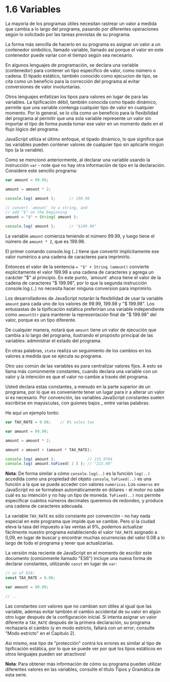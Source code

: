 # 1.6 Variables

La mayoría de los programas útiles necesitan rastrear un valor a medida que cambia a lo largo del programa, pasando por diferentes operaciones según lo solicitado por las tareas previstas de su programa.

La forma más sencilla de hacerlo en su programa es asignar un valor a un contenedor simbólico, llamado variable, llamado así porque el valor en este contenedor puede variar con el tiempo según sea necesario.

En algunos lenguajes de programación, se declara una variable \(contenedor\) para contener un tipo específico de valor, como número o cadena. El tipado estático, también conocido como ejecucion de tipo, se cita como un beneficio para la corrección del programa al evitar conversiones de valor involuntarias.

Otros lenguajes enfatizan los tipos para valores en lugar de para las variables. La tipificación débil, también conocida como tipado dinámico, permite que una variable contenga cualquier tipo de valor en cualquier momento. Por lo general, se lo cita como un beneficio para la flexibilidad del programa al permitir que una sola variable represente un valor sin importar el tipo de forma pueda tomar ese valor en un momento dado en el flujo lógico del programa.

JavaScript utiliza el último enfoque, el tipado dinámico, lo que significa que las variables pueden contener valores de cualquier tipo sin aplicarle ningún tipo (a la variable).

Como se mencionó anteriormente, al declarar una variable usando la instrucción `var` - note que no hay otra información de tipo en la declaración. Considere este sencillo programa:

```js
var amount = 99.99;

amount = amount * 2;

console.log( amount );		// 199.98

// convert `amount` to a string, and
// add "$" on the beginning
amount = "$" + String( amount );

console.log( amount );		// "$199.98"
```

La variable `amount` comienza teniendo el número 99.99, y luego tiene el número de `amount * 2`, que es 199.98.

El primer comando console.log \(..\) tiene que convertir implícitamente ese valor numérico a una cadena de caracteres para imprimirlo.

Entonces el valor de la sentencia `= "$" + String (amount)` convierte explícitamente el valor 199.98 a una cadena de caracteres y agrega un carácter "$" al principio. En este punto, `amount` ahora tiene el valor de la cadena de caracteres "$ 199.98", por lo que la segunda instrucción console.log \(..\) no necesita hacer ninguna conversion para imprimirlo.

Los desarrolladores de JavaScript notarán la flexibilidad de usar la variable `amount` para cada uno de los valores de 99.99, 199.98 y "$ 199.98". Los entusiastas de la tipificación estática preferirían una variable independiente como `amountStr` para mantener la representación final de "$ 199.98" del valor, porque es un tipo diferente.

De cualquier manera, notará que `amount` tiene un valor de ejecución que cambia a lo largo del programa, ilustrando el propósito principal de las variables: administrar el estado del programa.

En otras palabras, `state` realiza un seguimiento de los cambios en los valores a medida que se ejecuta su programa.

Otro uso común de las variables es para centralizar valores fijos. A esto se llama más comúnmente constantes, cuando declara una variable con un valor y la intención es que el valor no cambie a través del programa.

Usted declara estas constantes, a menudo en la parte superior de un programa, por lo que es conveniente tener un lugar para ir a alterar un valor si es necesario. Por convención, las variables JavaScript constantes suelen escribirse en mayúsculas, con guiones bajos \_ entre varias palabras.

He aquí un ejemplo tonto:

```js
var TAX_RATE = 0.08;	// 8% sales tax

var amount = 99.99;

amount = amount * 2;

amount = amount + (amount * TAX_RATE);

console.log( amount );				// 215.9784
console.log( amount.toFixed( 2 ) );	// "215.98"
```

**Nota**: De forma similar a cómo `console.log(..)` es la función `log(..)` accedida como una propiedad del objeto `console`, `toFixed(..)` es una función a la que se puede acceder con valores `numéricos`. Los `números` en JavaScript no se formatean automáticamente en dólares - el motor no sabe cuál es su intención y no hay un tipo de moneda. `ToFixed(..)` nos permite especificar cuántos números decimales queremos de redondeo, y produce una cadena de caracteres adecuada.

La variable `TAX_RATE` es sólo constante por convención - no hay nada especial en este programa que impide que se cambie. Pero si la ciudad eleva la tasa del impuesto a las ventas al 9%, podemos actualizar fácilmente nuestro programa estableciendo el valor `TAX_RATE` asignado a 0,09, en lugar de buscar y encontrar muchas ocurrencias del valor 0.08 a lo largo de todo el programa y tener que actualizarlas.

La versión más reciente de JavaScript en el momento de escribir este documento \(comúnmente llamado "ES6"\) incluye una nueva forma de declarar constantes, utilizando `const` en lugar de `var`:

```js
// as of ES6:
const TAX_RATE = 0.08;

var amount = 99.99;

// ..
```

Las constantes con valores que no cambian son útiles al igual que las variable, ademas evitar también el cambio accidental de su valor en algún otro lugar después de la configuración inicial. Si intenta asignar un valor diferente a `TAX_RATE` después de la primera declaración, su programa rechazaría el cambio \(y en modo estricto, fallará con un error; consulte "Modo estricto" en el Capítulo 2\).

Asi mismo, ese tipo de "protección" contra los errores es similar al tipo de tipificación estática, por lo que se puede ver por qué los tipos estáticos en otros lenguajes pueden ser atractivos!

**Nota**: Para obtener más información de cómo su programa pueden utilizar diferentes valores en las variables, consulte el título Tipos y Gramática de esta serie.



